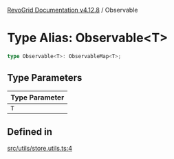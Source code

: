 [RevoGrid Documentation v4.12.8](README.md) / Observable

# Type Alias: Observable\<T\>

```ts
type Observable<T>: ObservableMap<T>;
```

## Type Parameters

| Type Parameter |
| ------ |
| `T` |

## Defined in

[src/utils/store.utils.ts:4](https://github.com/revolist/revogrid/blob/c3ca1940d3bbc95c0549378ff25b8d267352be31/src/utils/store.utils.ts#L4)
